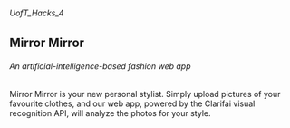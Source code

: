 ###### UofT_Hacks_4
## Mirror Mirror 

###### An artificial-intelligence-based fashion web app 

Mirror Mirror is your new personal stylist. Simply upload pictures of your favourite clothes, and our web app, powered by the Clarifai visual recognition API, will analyze the photos for your style. 
